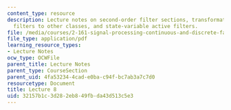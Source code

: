 ```yaml
---
content_type: resource
description: Lecture notes on second-order filter sections, transformation of low-pass
  filters to other classes, and state-variable active filters.
file: /media/courses/2-161-signal-processing-continuous-and-discrete-fall-2008/32157b1c3d282eb849fbda43d513c5e3_lecture_08.pdf
file_type: application/pdf
learning_resource_types:
- Lecture Notes
ocw_type: OCWFile
parent_title: Lecture Notes
parent_type: CourseSection
parent_uid: 4fa53234-4cad-e0ba-c94f-bc7ab3a7c7d0
resourcetype: Document
title: Lecture 8
uid: 32157b1c-3d28-2eb8-49fb-da43d513c5e3
---
```

